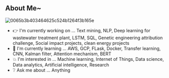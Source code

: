 ## About Me~

![0065b3b403464625c524b1264f3b165e](https://user-images.githubusercontent.com/45563371/88962170-a585ce00-d2d8-11ea-8b71-3c014f8925d8.gif)

- :point_right: I'm currently working on ... Text mining, NLP, Deep learning for wastewater treatment plant, LSTM, SQL, Genetic engineering attribution challenge, Social impact projects, clean energy projects
- :information_desk_person: I'm currently learning ... AWS, GCP, FLask, Docker, Transfer learning, CNN, Kalman filter, Attention mechanism, BERT
- :boom: I'm interested in ... Machine learning, Internet of Things, Data science, Data analytics, Artificial intelligence, Research
- :grey_question: Ask me about ... Anything
